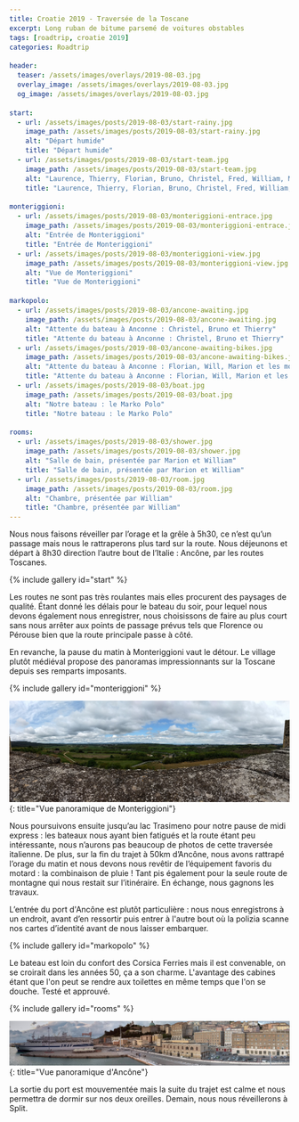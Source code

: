 ```yaml
---
title: Croatie 2019 - Traversée de la Toscane
excerpt: Long ruban de bitume parsemé de voitures obstables
tags: [roadtrip, croatie 2019]
categories: Roadtrip

header:
  teaser: /assets/images/overlays/2019-08-03.jpg
  overlay_image: /assets/images/overlays/2019-08-03.jpg
  og_image: /assets/images/overlays/2019-08-03.jpg

start:
  - url: /assets/images/posts/2019-08-03/start-rainy.jpg
    image_path: /assets/images/posts/2019-08-03/start-rainy.jpg
    alt: "Départ humide"
    title: "Départ humide"
  - url: /assets/images/posts/2019-08-03/start-team.jpg
    image_path: /assets/images/posts/2019-08-03/start-team.jpg
    alt: "Laurence, Thierry, Florian, Bruno, Christel, Fred, William, Marion"
    title: "Laurence, Thierry, Florian, Bruno, Christel, Fred, William, Marion"

monteriggioni:
  - url: /assets/images/posts/2019-08-03/monteriggioni-entrace.jpg
    image_path: /assets/images/posts/2019-08-03/monteriggioni-entrace.jpg
    alt: "Entrée de Monteriggioni"
    title: "Entrée de Monteriggioni"
  - url: /assets/images/posts/2019-08-03/monteriggioni-view.jpg
    image_path: /assets/images/posts/2019-08-03/monteriggioni-view.jpg
    alt: "Vue de Monteriggioni"
    title: "Vue de Monteriggioni"

markopolo:
  - url: /assets/images/posts/2019-08-03/ancone-awaiting.jpg
    image_path: /assets/images/posts/2019-08-03/ancone-awaiting.jpg
    alt: "Attente du bateau à Anconne : Christel, Bruno et Thierry"
    title: "Attente du bateau à Anconne : Christel, Bruno et Thierry"
  - url: /assets/images/posts/2019-08-03/ancone-awaiting-bikes.jpg
    image_path: /assets/images/posts/2019-08-03/ancone-awaiting-bikes.jpg
    alt: "Attente du bateau à Anconne : Florian, Will, Marion et les motos"
    title: "Attente du bateau à Anconne : Florian, Will, Marion et les motos"
  - url: /assets/images/posts/2019-08-03/boat.jpg
    image_path: /assets/images/posts/2019-08-03/boat.jpg
    alt: "Notre bateau : le Marko Polo"
    title: "Notre bateau : le Marko Polo"

rooms:
  - url: /assets/images/posts/2019-08-03/shower.jpg
    image_path: /assets/images/posts/2019-08-03/shower.jpg
    alt: "Salle de bain, présentée par Marion et William"
    title: "Salle de bain, présentée par Marion et William"
  - url: /assets/images/posts/2019-08-03/room.jpg
    image_path: /assets/images/posts/2019-08-03/room.jpg
    alt: "Chambre, présentée par William"
    title: "Chambre, présentée par William"
---
```


Nous nous faisons réveiller par l’orage et la grêle à 5h30, ce n’est qu’un passage mais nous le rattraperons plus tard
sur la route. Nous déjeunons et départ à 8h30 direction l’autre bout de l’Italie : Ancône, par les routes Toscanes.

{% include gallery id="start" %}

Les routes ne sont pas très roulantes mais elles procurent des paysages de qualité. Étant donné les délais pour le
bateau du soir, pour lequel nous devons également nous enregistrer, nous choisissons de faire au plus court sans nous
arrêter aux points de passage prévus tels que Florence ou Pérouse bien que la route principale passe à côté.

En revanche, la pause du matin à Monteriggioni vaut le détour. Le village plutôt médiéval propose des panoramas
impressionnants sur la Toscane depuis ses remparts imposants.

{% include gallery id="monteriggioni" %}

[![Vue panoramique de Monteriggioni](/assets/images/posts/2019-08-03/monteriggioni-panoramic.jpg)](/assets/images/posts/2019-08-03/monteriggioni-panoramic.jpg){: title="Vue panoramique de Monteriggioni"}

Nous poursuivons ensuite jusqu’au lac Trasimeno pour notre pause de midi express : les bateaux nous ayant bien fatigués
et la route étant peu intéressante, nous n’aurons pas beaucoup de photos de cette traversée italienne.
De plus, sur la fin du trajet à 50km d’Ancône, nous avons rattrapé l’orage du matin et nous devons nous revêtir de
l’équipement favoris du motard : la combinaison de pluie ! Tant pis également pour la seule route de montagne qui nous
restait sur l’itinéraire. En échange, nous gagnons les travaux.

L’entrée du port d'Ancône est plutôt particulière : nous nous enregistrons à un endroit, avant d’en ressortir puis
entrer à l'autre bout où la polizia scanne nos cartes d’identité avant de nous laisser embarquer.

{% include gallery id="markopolo" %}

Le bateau est loin du confort des Corsica Ferries mais il est convenable, on se croirait dans les années 50, ça a son
charme. L'avantage des cabines étant que l'on peut se rendre aux toilettes en même temps que l'on se douche. Testé et
approuvé.

{% include gallery id="rooms" %}

[![Vue panoramique du port d'Ancône](/assets/images/posts/2019-08-03/ancone-panoramic.jpg)](/assets/images/posts/2019-08-03/ancone-panoramic.jpg){: title="Vue panoramique d'Ancône"}

La sortie du port est mouvementée mais la suite du trajet est calme et nous permettra de dormir sur nos deux oreilles.
Demain, nous nous réveillerons à Split.
